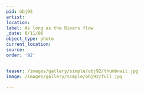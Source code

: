 ```yaml
---
pid: obj92
artist: 
location: 
label: As long as the Rivers flow
_date: 6/11/06
object_type: photo
current_location: 
source: 
order: '92'


teaser: /images/gallery/simple/obj92/thumbnail.jpg
image: /images/gallery/simple/obj92/full.jpg
 
---
```

